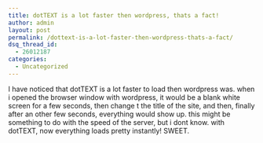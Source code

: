 ```yaml
---
title: dotTEXT is a lot faster then wordpress, thats a fact!
author: admin
layout: post
permalink: /dottext-is-a-lot-faster-then-wordpress-thats-a-fact/
dsq_thread_id:
  - 26012187
categories:
  - Uncategorized
---
```

I have noticed that dotTEXT is a lot faster to load then wordpress was. when i opened the browser window with wordpress, it would be a blank white screen for a few seconds, then change t the title of the site, and then, finally after an other few seconds, everything would show up. this might be something to do with the speed of the server, but i dont know. with dotTEXT, now everything loads pretty instantly! SWEET.